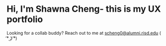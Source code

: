 # Hi, I'm Shawna Cheng- this is my UX portfolio
Looking for a collab buddy? Reach out to me at scheng0@alumni.risd.edu ( ͡° ͜ʖ ͡°) 
